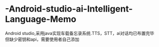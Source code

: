 # -Android-studio-ai-Intelligent-Language-Memo
Android studio,采用java实现车载备忘录系统.TTS，STT，ai对话均已布置完毕但缺少密钥和api，需要使用者自己添加 
